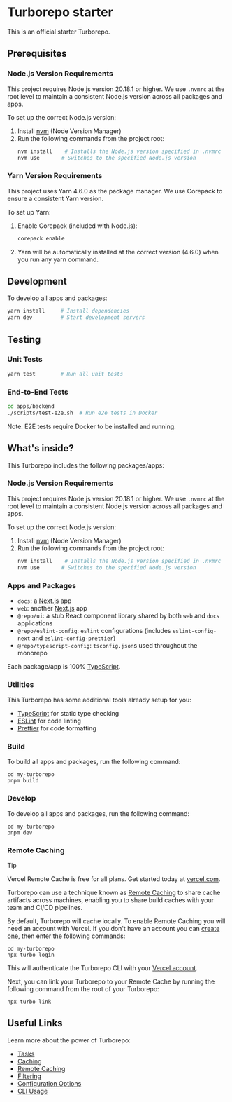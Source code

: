 # Turborepo starter

This is an official starter Turborepo.

## Prerequisites

### Node.js Version Requirements

This project requires Node.js version 20.18.1 or higher. We use `.nvmrc` at the root level to maintain a consistent Node.js version across all packages and apps.

To set up the correct Node.js version:

1. Install [nvm](https://github.com/nvm-sh/nvm) (Node Version Manager)
2. Run the following commands from the project root:
   ```sh
   nvm install    # Installs the Node.js version specified in .nvmrc
   nvm use       # Switches to the specified Node.js version
   ```

### Yarn Version Requirements

This project uses Yarn 4.6.0 as the package manager. We use Corepack to ensure a consistent Yarn version.

To set up Yarn:

1. Enable Corepack (included with Node.js):
   ```sh
   corepack enable
   ```

2. Yarn will be automatically installed at the correct version (4.6.0) when you run any yarn command.

## Development

To develop all apps and packages:

```sh
yarn install     # Install dependencies
yarn dev         # Start development servers
```

## Testing

### Unit Tests
```sh
yarn test        # Run all unit tests
```

### End-to-End Tests
```sh
cd apps/backend
./scripts/test-e2e.sh  # Run e2e tests in Docker
```

Note: E2E tests require Docker to be installed and running.

## What's inside?

This Turborepo includes the following packages/apps:

### Node.js Version Requirements

This project requires Node.js version 20.18.1 or higher. We use `.nvmrc` at the root level to maintain a consistent Node.js version across all packages and apps.

To set up the correct Node.js version:

1. Install [nvm](https://github.com/nvm-sh/nvm) (Node Version Manager)
2. Run the following commands from the project root:
   ```sh
   nvm install    # Installs the Node.js version specified in .nvmrc
   nvm use       # Switches to the specified Node.js version
   ```

### Apps and Packages

- `docs`: a [Next.js](https://nextjs.org/) app
- `web`: another [Next.js](https://nextjs.org/) app
- `@repo/ui`: a stub React component library shared by both `web` and `docs` applications
- `@repo/eslint-config`: `eslint` configurations (includes `eslint-config-next` and `eslint-config-prettier`)
- `@repo/typescript-config`: `tsconfig.json`s used throughout the monorepo

Each package/app is 100% [TypeScript](https://www.typescriptlang.org/).

### Utilities

This Turborepo has some additional tools already setup for you:

- [TypeScript](https://www.typescriptlang.org/) for static type checking
- [ESLint](https://eslint.org/) for code linting
- [Prettier](https://prettier.io) for code formatting

### Build

To build all apps and packages, run the following command:

```
cd my-turborepo
pnpm build
```

### Develop

To develop all apps and packages, run the following command:

```
cd my-turborepo
pnpm dev
```

### Remote Caching

> [!TIP]
> Vercel Remote Cache is free for all plans. Get started today at [vercel.com](https://vercel.com/signup?/signup?utm_source=remote-cache-sdk&utm_campaign=free_remote_cache).

Turborepo can use a technique known as [Remote Caching](https://turbo.build/repo/docs/core-concepts/remote-caching) to share cache artifacts across machines, enabling you to share build caches with your team and CI/CD pipelines.

By default, Turborepo will cache locally. To enable Remote Caching you will need an account with Vercel. If you don't have an account you can [create one](https://vercel.com/signup?utm_source=turborepo-examples), then enter the following commands:

```
cd my-turborepo
npx turbo login
```

This will authenticate the Turborepo CLI with your [Vercel account](https://vercel.com/docs/concepts/personal-accounts/overview).

Next, you can link your Turborepo to your Remote Cache by running the following command from the root of your Turborepo:

```
npx turbo link
```

## Useful Links

Learn more about the power of Turborepo:

- [Tasks](https://turbo.build/repo/docs/core-concepts/monorepos/running-tasks)
- [Caching](https://turbo.build/repo/docs/core-concepts/caching)
- [Remote Caching](https://turbo.build/repo/docs/core-concepts/remote-caching)
- [Filtering](https://turbo.build/repo/docs/core-concepts/monorepos/filtering)
- [Configuration Options](https://turbo.build/repo/docs/reference/configuration)
- [CLI Usage](https://turbo.build/repo/docs/reference/command-line-reference)
